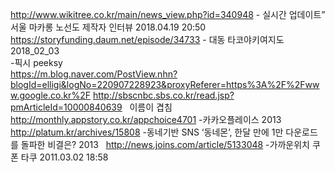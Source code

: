 http://www.wikitree.co.kr/main/news_view.php?id=340948 - 실시간 업데이트” 서울 마카롱 노선도 제작자 인터뷰 2018.04.19 20:50  
https://storyfunding.daum.net/episode/34733 - 대동 타코야키여지도  2018_02_03  
-픽시  peeksy  
https://m.blog.naver.com/PostView.nhn?blogId=elligi&logNo=220907228923&proxyReferer=https%3A%2F%2Fwww.google.co.kr%2F 
http://sbscnbc.sbs.co.kr/read.jsp?pmArticleId=10000840639  
이름이 겹침  
http://monthly.appstory.co.kr/appchoice4701 -카카오플레이스  2013  
http://platum.kr/archives/15808 -동네기반 SNS ‘동네몬’, 한달 만에 1만 다운로드를 돌파한 비결은? 2013  
http://news.joins.com/article/5133048  -가까운위치 쿠폰 타쿠 2011.03.02 18:58  



